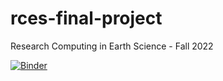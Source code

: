 # rces-final-project
Research Computing in Earth Science - Fall 2022

[![Binder](https://mybinder.org/badge_logo.svg)](https://hub.gke2.mybinder.org/user/pangeo-data-pangeo-docker-images-8unf337p/lab/tree/rces-final-project/final-project.ipynb)
